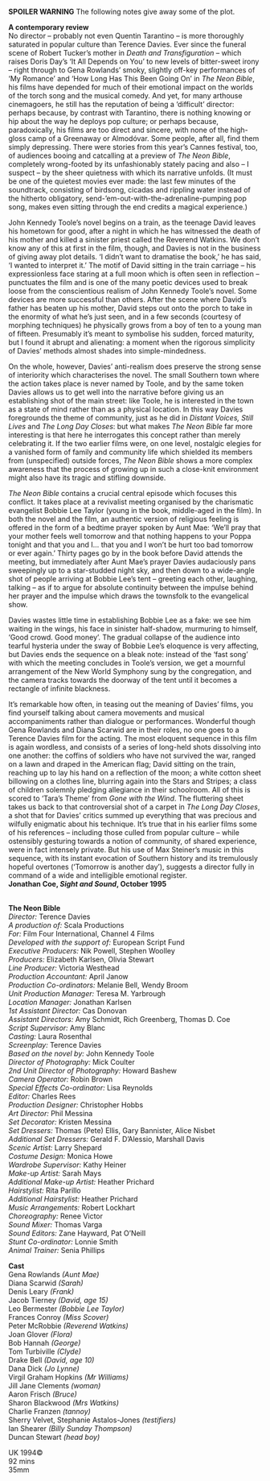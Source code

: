
**SPOILER WARNING** The following notes give away some of the plot.

**A contemporary review**  
No director – probably not even Quentin Tarantino – is more thoroughly saturated in popular culture than Terence Davies. Ever since the funeral scene of Robert Tucker’s mother in _Death and Transfiguration_ – which raises Doris Day’s ‘It All Depends on You’ to new levels of bitter-sweet irony – right through to Gena Rowlands’ smoky, slightly off-key performances of ‘My Romance’ and ‘How Long Has This Been Going On’ in _The Neon Bible_, his films have depended for much of their emotional impact on the worlds of the torch song and the musical comedy. And yet, for many arthouse cinemagoers, he still has the reputation of being a ‘difficult’ director: perhaps because, by contrast with Tarantino, there is nothing knowing or hip about the way he deploys pop culture; or perhaps because, paradoxically, his films are too direct and sincere, with none of the high-gloss camp of a Greenaway or Almodóvar. Some people, after all, find them simply depressing. There were stories from this year’s Cannes festival, too, of audiences booing and catcalling at a preview of _The Neon Bible_, completely wrong-footed by its unfashionably stately pacing and also – I suspect – by the sheer quietness with which its narrative unfolds. (It must be one of the quietest movies ever made: the last few minutes of the soundtrack, consisting of birdsong, cicadas and rippling water instead of the hitherto obligatory, send-’em-out-with-the-adrenaline-pumping pop song, makes even sitting through the end credits a magical experience.)

John Kennedy Toole’s novel begins on a train, as the teenage David leaves his hometown for good, after a night in which he has witnessed the death of his mother and killed a sinister priest called the Reverend Watkins. We don’t know any of this at first in the film, though, and Davies is not in the business of giving away plot details. ‘I didn’t want to dramatise the book,’ he has said, ‘I wanted to interpret it.’ The motif of David sitting in the train carriage – his expressionless face staring at a full moon which is often seen in reflection – punctuates the film and is one of the many poetic devices used to break loose from the conscientious realism of John Kennedy Toole’s novel. Some devices are more successful than others. After the scene where David’s father has beaten up his mother, David steps out onto the porch to take in the enormity of what he’s just seen, and in a few seconds (courtesy of morphing techniques) he physically grows from a boy of ten to a young man of fifteen. Presumably it’s meant to symbolise his sudden, forced maturity, but I found it abrupt and alienating: a moment when the rigorous simplicity of Davies’ methods almost shades into simple-mindedness.

On the whole, however, Davies’ anti-realism does preserve the strong sense of interiority which characterises the novel. The small Southern town where the action takes place is never named by Toole, and by the same token Davies allows us to get well into the narrative before giving us an establishing shot of the main street: like Toole, he is interested in the town as a state of mind rather than as a physical location. In this way Davies foregrounds the theme of community, just as he did in _Distant Voices, Still Lives_ and _The Long Day Closes_: but what makes _The Neon Bible_ far more interesting is that here he interrogates this concept rather than merely celebrating it. If the two earlier films were, on one level, nostalgic elegies for a vanished form of family and community life which shielded its members from (unspecified) outside forces, _The Neon Bible_ shows a more complex awareness that the process of growing up in such a close-knit environment might also have its tragic and stifling downside.

_The Neon Bible_ contains a crucial central episode which focuses this conflict. It takes place at a revivalist meeting organised by the charismatic evangelist Bobbie Lee Taylor (young in the book, middle-aged in the film). In both the novel and the film, an authentic version of religious feeling is offered in the form of a bedtime prayer spoken by Aunt Mae: ‘We’ll pray that your mother feels well tomorrow and that nothing happens to your Poppa tonight and that you and I… that you and I won’t be hurt too bad tomorrow or ever again.’ Thirty pages go by in the book before David attends the meeting, but immediately after Aunt Mae’s prayer Davies audaciously pans sweepingly up to a star-studded night sky, and then down to a wide-angle shot of people arriving at Bobbie Lee’s tent – greeting each other, laughing, talking – as if to argue for absolute continuity between the impulse behind her prayer and the impulse which draws the townsfolk to the evangelical show.

Davies wastes little time in establishing Bobbie Lee as a fake: we see him waiting in the wings, his face in sinister half-shadow, murmuring to himself, ‘Good crowd. Good money’. The gradual collapse of the audience into tearful hysteria under the sway of Bobbie Lee’s eloquence is very affecting, but Davies ends the sequence on a bleak note: instead of the ‘fast song’ with which the meeting concludes in Toole’s version, we get a mournful arrangement of the New World Symphony sung by the congregation, and the camera tracks towards the doorway of the tent until it becomes a rectangle of infinite blackness.

It’s remarkable how often, in teasing out the meaning of Davies’ films, you find yourself talking about camera movements and musical accompaniments rather than dialogue or performances. Wonderful though Gena Rowlands and Diana Scarwid are in their roles, no one goes to a Terence Davies film for the acting. The most eloquent sequence in this film is again wordless, and consists of a series of long-held shots dissolving into one another: the coffins of soldiers who have not survived the war, ranged on a lawn and draped in the American flag; David sitting on the train, reaching up to lay his hand on a reflection of the moon; a white cotton sheet billowing on a clothes line, blurring again into the Stars and Stripes; a class of children solemnly pledging allegiance in their schoolroom. All of this is scored to ‘Tara’s Theme’ from _Gone with the Wind_. The fluttering sheet takes us back to that controversial shot of a carpet in _The Long Day Closes_, a shot that for Davies’ critics summed up everything that was precious and wilfully enigmatic about his technique. It’s true that in his earlier films some of his references – including those culled from popular culture – while ostensibly gesturing towards a notion of community, of shared experience, were in fact intensely private. But his use of Max Steiner’s music in this sequence, with its instant evocation of Southern history and its tremulously hopeful overtones (‘Tomorrow is another day’), suggests a director fully in command of a wide and intelligible emotional register.  
**Jonathan Coe, _Sight and Sound_, October 1995**
<br><br>

**The Neon Bible**  
_Director:_ Terence Davies  
_A production of:_ Scala Productions  
_For:_ Film Four International, Channel 4 Films  
_Developed with the support of:_  European Script Fund  
_Executive Producers:_ Nik Powell, Stephen Woolley  
_Producers:_ Elizabeth Karlsen, Olivia Stewart  
_Line Producer:_ Victoria Westhead  
_Production Accountant:_ April Janow  
_Production Co-ordinators:_ Melanie Bell,  Wendy Broom  
_Unit Production Manager:_ Teresa M. Yarbrough  
_Location Manager:_ Jonathan Karlsen  
_1st Assistant Director:_ Cas Donovan  
_Assistant Directors:_ Amy Schmidt,  Rich Greenberg, Thomas D. Coe  
_Script Supervisor:_ Amy Blanc  
_Casting:_ Laura Rosenthal  
_Screenplay:_ Terence Davies  
_Based on the novel by:_ John Kennedy Toole  
_Director of Photography:_ Mick Coulter  
_2nd Unit Director of Photography:_ Howard Bashew  
_Camera Operator:_ Robin Brown  
_Special Effects Co-ordinator:_ Lisa Reynolds  
_Editor:_ Charles Rees  
_Production Designer:_ Christopher Hobbs  
_Art Director:_ Phil Messina  
_Set Decorator:_ Kristen Messina  
_Set Dressers:_ Thomas (Pete) Ellis,  Gary Bannister, Alice Nisbet  
_Additional Set Dressers:_ Gerald F. D’Alessio, Marshall Davis  
_Scenic Artist:_ Larry Shepard  
_Costume Design:_ Monica Howe  
_Wardrobe Supervisor:_ Kathy Heiner  
_Make-up Artist:_ Sarah Mays  
_Additional Make-up Artist:_ Heather Prichard  
_Hairstylist:_ Rita Parillo  
_Additional Hairstylist:_ Heather Prichard  
_Music Arrangements:_ Robert Lockhart  
_Choreography:_ Renee Victor  
_Sound Mixer:_ Thomas Varga  
_Sound Editors:_ Zane Hayward, Pat O’Neill  
_Stunt Co-ordinator:_ Lonnie Smith  
_Animal Trainer:_ Senia Phillips  

**Cast**  
Gena Rowlands _(Aunt Mae)_  
Diana Scarwid _(Sarah)_  
Denis Leary _(Frank)_  
Jacob Tierney _(David, age 15)_  
Leo Bermester _(Bobbie Lee Taylor)_  
Frances Conroy _(Miss Scover)_  
Peter McRobbie _(Reverend Watkins)_  
Joan Glover _(Flora)_  
Bob Hannah _(George)_  
Tom Turbiville _(Clyde)_  
Drake Bell _(David, age 10)_  
Dana Dick _(Jo Lynne)_  
Virgil Graham Hopkins _(Mr Williams)_  
Jill Jane Clements _(woman)_  
Aaron Frisch _(Bruce)_  
Sharon Blackwood _(Mrs Watkins)_  
Charlie Franzen _(tannoy)_  
Sherry Velvet, Stephanie Astalos-Jones _(testifiers)_  
Ian Shearer _(Billy Sunday Thompson)_  
Duncan Stewart _(head boy)_  

UK 1994©  
92 mins  
35mm
<!--stackedit_data:
eyJoaXN0b3J5IjpbLTkxNDk5NzUyM119
-->